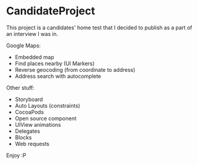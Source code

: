 # CandidateProject
This project is a candidates' home test that I decided to publish as a part of an interview I was in.

Google Maps:
- Embedded map
- Find places nearby (UI Markers)
- Reverse geocoding (from coordinate to address)
- Address search with autocomplete

Other stuff:
- Storyboard
- Auto Layouts (constraints)
- CocoaPods
- Open source component
- UIView animations
- Delegates
- Blocks
- Web requests

Enjoy :P
